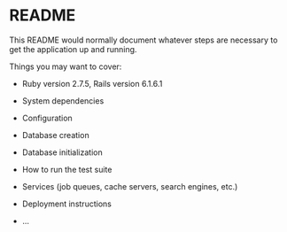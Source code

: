 # README

This README would normally document whatever steps are necessary to get the
application up and running.

Things you may want to cover:

* Ruby version 2.7.5, Rails version 6.1.6.1

* System dependencies

* Configuration

* Database creation

* Database initialization

* How to run the test suite

* Services (job queues, cache servers, search engines, etc.)

* Deployment instructions

* ...
